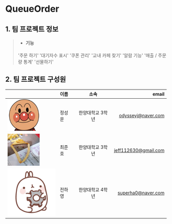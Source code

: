 # QueueOrder

## 1. 팀 프로젝트 정보
> * <h4> 기능</h4>
> '주문 하기'
> '대기자수 표시'
> '쿠폰 관리'
> '교내 카페 찾기'
> '알람 기능'
> '매출 / 주문량 통계'
> '선물하기'

## 2. 팀 프로젝트 구성원
<!--

![alter character](./.Image/Hobbangman.jpg)
**정성운**:
> 한양대학교 3학년 학생입니다.
> email : odysseyj@naver.com

<img src = "./.Image/CJH_image.jpeg" height="100px" width = "100px" alt = "alt character"></img>

**최준호**:
> 한양대학교 3학년 학생입니다.

> email : jeff112630@gmail.com
-->

|  | 이름 | 소속 | email |
| ---------- | :--------- | :----------: | ----------: |
| <img src = "./.Image/Hobbangman.jpg" height="100px" width = "100px" alt = "alt character"></img> | 정성운 | 한양대학교 3학년 | odysseyj@naver.com |
| <img src = "./.Image/CJH_image.jpeg" height="100px" width = "100px" alt = "alt character"></img> | 최준호 | 한양대학교 3학년 | jeff112630@gmail.com |
| <img src = "./.Image/017.png" alt="alt character"></img> | 전하영 | 한양대학교 4학년 | superha0@naver.com |

